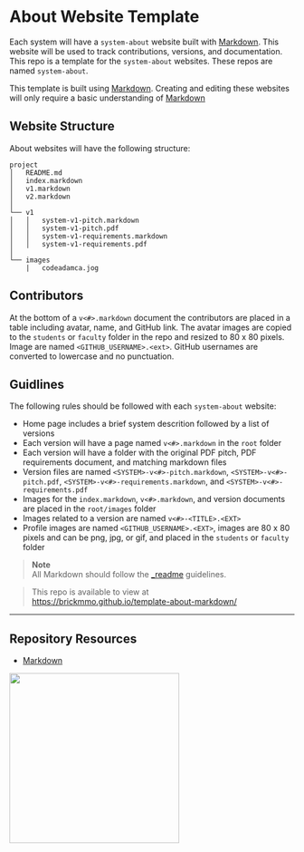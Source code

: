 # About Website Template

Each system will have a `system-about` website built with [Markdown](https://daringfireball.net/projects/markdown/). This website will be used to track contributions, versions, and documentation. This repo is a template for the `system-about` websites. These repos are named `system-about`.

This template is built using [Markdown](https://daringfireball.net/projects/markdown/). Creating and editing these websites will only require a basic understanding of [Markdown](https://daringfireball.net/projects/markdown/)

## Website Structure

About websites will have the following structure:

```
project
│   README.md
│   index.markdown
│   v1.markdown
│   v2.markdown
│
└── v1
│   │   system-v1-pitch.markdown
│   │   system-v1-pitch.pdf
│   │   system-v1-requirements.markdown
│   │   system-v1-requirements.pdf
│
└── images
    |   codeadamca.jog
```

## Contributors

At the bottom of a `v<#>.markdown` document the contributors are placed in a table including avatar, name, and GitHub link. The avatar images are copied to the `students` or `faculty` folder in the repo and resized to 80 x 80 pixels. Image are named `<GITHUB_USERNAME>.<ext>`. GitHub usernames are converted to lowercase and no punctuation. 

## Guidlines

The following rules should be followed with each `system-about` website:

- Home page includes a brief system descrition followed by a list of versions
- Each version will have a page named `v<#>.markdown` in the `root` folder
- Each version will have a folder with the original PDF pitch, PDF requirements document, and matching markdown files
- Version files are named `<SYSTEM>-v<#>-pitch.markdown`, `<SYSTEM>-v<#>-pitch.pdf`, `<SYSTEM>-v<#>-requirements.markdown`, and `<SYSTEM>-v<#>-requirements.pdf`
- Images for the `index.markdown`, `v<#>.markdown`, and version documents are placed in the `root/images` folder
- Images related to a version are named `v<#>-<TITLE>.<EXT>`
- Profile images are named `<GITHUB_USERNAME>.<EXT>`, images are 80 x 80 pixels and can be png, jpg, or gif, and placed in the `students` or `faculty` folder

> **Note**  
> All Markdown should follow the [_readme](https://readme.codeadam.ca/) guidelines.

> This repo is available to view at  
> https://brickmmo.github.io/template-about-markdown/

---

## Repository Resources

- [Markdown](https://daringfireball.net/projects/markdown/)

<a href="https://brickmmo.com">
<img src="https://brickmmo.com/images/brickmmo-logo-horizontal.jpg" width="300">
</a>
